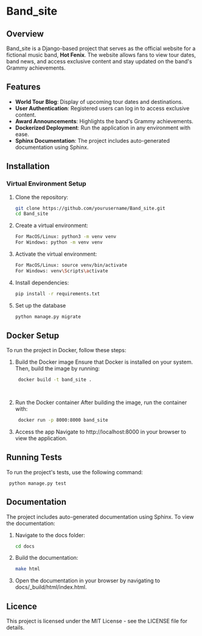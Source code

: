 # Band_site

## Overview
Band_site is a Django-based project that serves as the official website for a fictional music band, **Hot Fenix**. The website allows fans to view tour dates, band news, and access exclusive content and stay updated on the band's Grammy achievements.

## Features
- **World Tour Blog**: Display of upcoming tour dates and destinations.
- **User Authentication**: Registered users can log in to access exclusive content.
- **Award Announcements**: Highlights the band's Grammy achievements.
- **Dockerized Deployment**: Run the application in any environment with ease.
- **Sphinx Documentation**: The project includes auto-generated documentation using Sphinx.

## Installation

### Virtual Environment Setup
1. Clone the repository:
   ```bash
   git clone https://github.com/yourusername/Band_site.git
   cd Band_site


2. Create a virtual environment:
   ```bash
   For MacOS/Linux: python3 -m venv venv
   For Windows: python -m venv venv


3. Activate the virtual environment:
   ```bash
   For MacOS/Linux: source venv/bin/activate
   For Windows: venv\Scripts\activate


5. Install dependencies:
   ```bash
   pip install -r requirements.txt


7. Set up the database
   ```bash
   python manage.py migrate


## Docker Setup

To run the project in Docker, follow these steps:

1. Build the Docker image
  Ensure that Docker is installed on your system. Then, build the image by running:
   ```bash
    docker build -t band_site .

  
2. Run the Docker container
  After building the image, run the container with:
   ```bash
    docker run -p 8000:8000 band_site


3. Access the app
  Navigate to http://localhost:8000 in your browser to view the application. 


  ##  Running Tests

  To run the project's tests, use the following command:
    
     python manage.py test


## Documentation

The project includes auto-generated documentation using Sphinx. To view the documentation:

1. Navigate to the docs folder:
   ```bash
   cd docs


2. Build the documentation:
    ```bash
   make html


3. Open the documentation in your browser by navigating to docs/_build/html/index.html.
  

  ## Licence 

  This project is licensed under the MIT License - see the LICENSE file for details.



 








 







